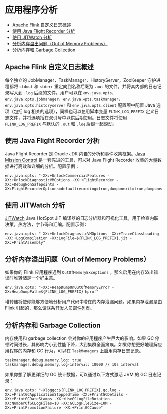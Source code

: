 # 应用程序分析

- [Apache Flink 自定义日志概述](https://ci.apache.org/projects/flink/flink-docs-release-1.12/zh/ops/debugging/application_profiling.html#apache-flink-自定义日志概述)
- [使用 Java Flight Recorder 分析](https://ci.apache.org/projects/flink/flink-docs-release-1.12/zh/ops/debugging/application_profiling.html#使用-java-flight-recorder-分析)
- [使用 JITWatch 分析](https://ci.apache.org/projects/flink/flink-docs-release-1.12/zh/ops/debugging/application_profiling.html#使用-jitwatch-分析)
- [分析内存溢出问题（Out of Memory Problems）](https://ci.apache.org/projects/flink/flink-docs-release-1.12/zh/ops/debugging/application_profiling.html#分析内存溢出问题out-of-memory-problems)
- [分析内存和 Garbage Collection](https://ci.apache.org/projects/flink/flink-docs-release-1.12/zh/ops/debugging/application_profiling.html#分析内存和-garbage-collection)



## Apache Flink 自定义日志概述

每个独立的 JobManager，TaskManager，HistoryServer，ZooKeeper 守护进程都将 `stdout` 和 `stderr` 重定向到名称后缀为 `.out` 的文件，并将其内部的日志记录写入到 `.log` 后缀的文件。用户可以在 `env.java.opts`，`env.java.opts.jobmanager`，`env.java.opts.taskmanager`，`env.java.opts.historyserver` 和 `env.java.opts.client` 配置项中配置 Java 选项（包括 log 相关的选项），同样也可以使用脚本变量 `FLINK_LOG_PREFIX` 定义日志文件，并将选项括在双引号中以供后期使用。日志文件将使用 `FLINK_LOG_PREFIX` 与默认的 `.out` 和 `.log` 后缀一起滚动。



## 使用 Java Flight Recorder 分析

Java Flight Recorder 是 Oracle JDK 内置的分析和事件收集框架。[Java Mission Control](http://www.oracle.com/technetwork/java/javaseproducts/mission-control/java-mission-control-1998576.html) 是一套先进的工具，可以对 Java Flight Recorder 收集的大量数据进行高效和详细的分析。配置示例：

```
env.java.opts: "-XX:+UnlockCommercialFeatures -XX:+UnlockDiagnosticVMOptions -XX:+FlightRecorder -XX:+DebugNonSafepoints -XX:FlightRecorderOptions=defaultrecording=true,dumponexit=true,dumponexitpath=${FLINK_LOG_PREFIX}.jfr"
```



## 使用 JITWatch 分析

[JITWatch](https://github.com/AdoptOpenJDK/jitwatch/wiki) Java HotSpot JIT 编译器的日志分析器和可视化工具，用于检查内联决策，热方法，字节码和汇编。配置示例：

```
env.java.opts: "-XX:+UnlockDiagnosticVMOptions -XX:+TraceClassLoading -XX:+LogCompilation -XX:LogFile=${FLINK_LOG_PREFIX}.jit -XX:+PrintAssembly"
```



## 分析内存溢出问题（Out of Memory Problems）

如果你的 Flink 应用程序遇到 `OutOfMemoryExceptions` ，那么启用在内存溢出错误时堆转储是一个好主意。

```
env.java.opts: "-XX:+HeapDumpOnOutOfMemoryError -XX:HeapDumpPath=${FLINK_LOG_PREFIX}.hprof"
```

堆转储将使你能够方便地分析用户代码中潜在的内存泄漏问题。如果内存泄漏是由 Flink 引起的，那么请联系[开发人员邮件列表](mailto:dev@flink.apache.org)。



## 分析内存和 Garbage Collection

内存使用和 garbage collection 会对你的应用程序产生巨大的影响。如果 GC 停顿时间过长，其影响力小到性能下降，大到集群全面瘫痪。如果你想更好地理解应用程序的内存和 GC 行为，可以在 `TaskManagers` 上启用内存日志记录。

```
taskmanager.debug.memory.log: true
taskmanager.debug.memory.log-interval: 10000 // 10s interval
```

如果你想了解更详细的 GC 统计数据，可以通过以下方式激活 JVM 的 GC 日志记录：

```
env.java.opts: "-Xloggc:${FLINK_LOG_PREFIX}.gc.log -XX:+PrintGCApplicationStoppedTime -XX:+PrintGCDetails -XX:+PrintGCDateStamps -XX:+UseGCLogFileRotation -XX:NumberOfGCLogFiles=10 -XX:GCLogFileSize=10M -XX:+PrintPromotionFailure -XX:+PrintGCCause"
```